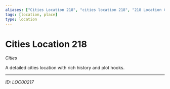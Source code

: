 ```yaml
---
aliases: ["Cities Location 218", "cities location 218", "218 Location Cities"]
tags: [location, place]
type: location
---
```


# Cities Location 218

*Cities*

A detailed cities location with rich history and plot hooks.

---
*ID: LOC00217*